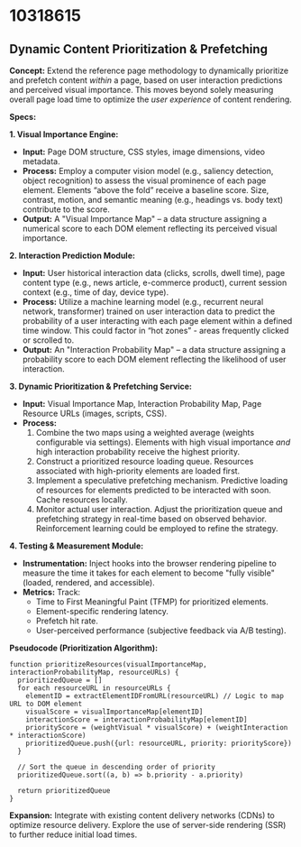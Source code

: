 # 10318615

## Dynamic Content Prioritization & Prefetching

**Concept:** Extend the reference page methodology to dynamically prioritize and prefetch content *within* a page, based on user interaction predictions and perceived visual importance. This moves beyond solely measuring overall page load time to optimize the *user experience* of content rendering.

**Specs:**

**1. Visual Importance Engine:**

*   **Input:** Page DOM structure, CSS styles, image dimensions, video metadata.
*   **Process:** Employ a computer vision model (e.g., saliency detection, object recognition) to assess the visual prominence of each page element. Elements “above the fold” receive a baseline score. Size, contrast, motion, and semantic meaning (e.g., headings vs. body text) contribute to the score.
*   **Output:**  A "Visual Importance Map" – a data structure assigning a numerical score to each DOM element reflecting its perceived visual importance.

**2. Interaction Prediction Module:**

*   **Input:** User historical interaction data (clicks, scrolls, dwell time), page content type (e.g., news article, e-commerce product), current session context (e.g., time of day, device type).
*   **Process:** Utilize a machine learning model (e.g., recurrent neural network, transformer) trained on user interaction data to predict the probability of a user interacting with each page element within a defined time window. This could factor in “hot zones” - areas frequently clicked or scrolled to.
*   **Output:**  An "Interaction Probability Map" – a data structure assigning a probability score to each DOM element reflecting the likelihood of user interaction.

**3. Dynamic Prioritization & Prefetching Service:**

*   **Input:** Visual Importance Map, Interaction Probability Map, Page Resource URLs (images, scripts, CSS).
*   **Process:**
    1.  Combine the two maps using a weighted average (weights configurable via settings).  Elements with high visual importance *and* high interaction probability receive the highest priority.
    2.  Construct a prioritized resource loading queue. Resources associated with high-priority elements are loaded first.
    3.  Implement a speculative prefetching mechanism.  Predictive loading of resources for elements predicted to be interacted with soon. Cache resources locally.
    4.  Monitor actual user interaction. Adjust the prioritization queue and prefetching strategy in real-time based on observed behavior.  Reinforcement learning could be employed to refine the strategy.

**4. Testing & Measurement Module:**

*   **Instrumentation:** Inject hooks into the browser rendering pipeline to measure the time it takes for each element to become "fully visible" (loaded, rendered, and accessible).
*   **Metrics:** Track:
    *   Time to First Meaningful Paint (TFMP) for prioritized elements.
    *   Element-specific rendering latency.
    *   Prefetch hit rate.
    *   User-perceived performance (subjective feedback via A/B testing).

**Pseudocode (Prioritization Algorithm):**

```
function prioritizeResources(visualImportanceMap, interactionProbabilityMap, resourceURLs) {
  prioritizedQueue = []
  for each resourceURL in resourceURLs {
    elementID = extractElementIDFromURL(resourceURL) // Logic to map URL to DOM element
    visualScore = visualImportanceMap[elementID]
    interactionScore = interactionProbabilityMap[elementID]
    priorityScore = (weightVisual * visualScore) + (weightInteraction * interactionScore)
    prioritizedQueue.push({url: resourceURL, priority: priorityScore})
  }

  // Sort the queue in descending order of priority
  prioritizedQueue.sort((a, b) => b.priority - a.priority)

  return prioritizedQueue
}
```

**Expansion:** Integrate with existing content delivery networks (CDNs) to optimize resource delivery. Explore the use of server-side rendering (SSR) to further reduce initial load times.